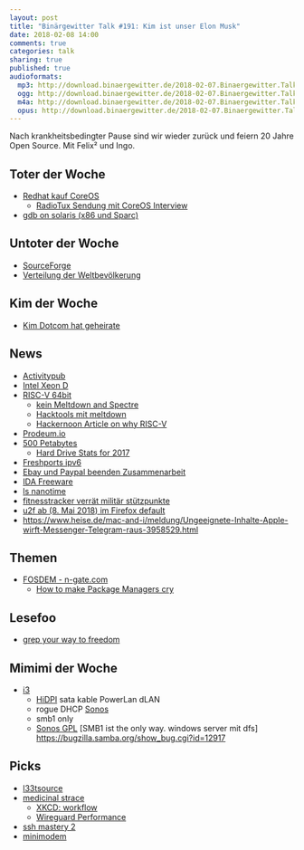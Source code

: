 ```yaml
---
layout: post
title: "Binärgewitter Talk #191: Kim ist unser Elon Musk"
date: 2018-02-08 14:00
comments: true
categories: talk
sharing: true
published: true
audioformats:
  mp3: http://download.binaergewitter.de/2018-02-07.Binaergewitter.Talk.191.mp3
  ogg: http://download.binaergewitter.de/2018-02-07.Binaergewitter.Talk.191.ogg
  m4a: http://download.binaergewitter.de/2018-02-07.Binaergewitter.Talk.191.m4a
  opus: http://download.binaergewitter.de/2018-02-07.Binaergewitter.Talk.191.opus
---
```

Nach krankheitsbedingter Pause sind wir wieder zurück und feiern 20 Jahre Open Source.
Mit Felix² und Ingo.

## Toter der Woche
- [Redhat kauf CoreOS]( https://www.heise.de/developer/meldung/Containerisierung-Red-Hat-kauft-CoreOS-3956058.html )
    * [RadioTux Sendung mit CoreOS Interview]( https://www.radiotux.de/index.php?/archives/8028-RadioTux-Sendung-April-2017.html )
- [gdb on solaris (x86 und Sparc)]( https://www.heise.de/developer/meldung/GNU-Debugger-GDB-8-1-nimmt-Abschied-von-Solaris-3958366.html )

## Untoter der Woche

- [SourceForge]( https://sourceforge.net/blog/introducing-the-new-sourceforge/ )
- [Verteilung der Weltbevölkerung](http://brilliantmaps.com/population-circle/ )

## Kim der Woche
- [Kim Dotcom hat geheirate]( https://www.heise.de/newsticker/meldung/Kim-Dotcom-hat-geheiratet-und-will-Neuseeland-verklagen-3947150.html )

## News
- [Activitypub](http://www.linux-magazin.de/news/activitypub-neuer-standard-fuer-dezentrale-netzwerke/ )
- [Intel Xeon D]( https://www.heise.de/newsticker/meldung/Intel-Xeon-D-2100-Mikroserver-Prozessor-mit-bis-zu-18-Kernen-3959076.html )
- [RISC-V 64bit]( https://www.heise.de/newsticker/meldung/RISC-V-Entwickler-Board-mit-64-Bit-Chip-und-Linux-ab-Juni-3960308.html )
  * [kein Meltdown and Spectre]( https://www.sifive.com/blog/2018/01/05/sifive-statement-on-meltdown-and-spectre/ )
  * [Hacktools mit meltdown]( https://www.elektronikpraxis.vogel.de/it-experte-warnt-meltdown-nutzende-hacking-tools-bereits-im-netz-a-676195/ )
  * [Hackernoon Article on why RISC-V]( https://hackernoon.com/why-we-need-risc-v-f94e3929891b )
-  [Prodeum.io](https://twitter.com/i/web/status/957527371221028865 )
- [500 Petabytes]( https://www.backblaze.com/blog/500-petabytes-and-counting/ )
  * [Hard Drive Stats for 2017]( https://www.backblaze.com/blog/hard-drive-stats-for-2017/ )
- [Freshports ipv6]( https://dan.langille.org/2018/01/13/adding-ipv6-to-an-nginx-website-on-freebsd-freshports/ )
- [Ebay und Paypal beenden Zusammenarbeit](https://www.heise.de/newsticker/meldung/Keine-Freunde-mehr-eBay-beendet-Zusammenarbeit-mit-PayPal-3958268.html )
- [IDA Freeware]( https://www.hex-rays.com/products/ida/support/download_freeware.shtml )
- [ls nanotime]( http://lists.dragonflybsd.org/pipermail/commits/2017-December/627059.html )
- [fitnesstracker verrät militär stützpunkte]( 
https://www.golem.de/news/onlinetraining-fitnesstracker-strava-verraet-lage-von-militaerstuetzpunkten-1801-132434.html )
- [u2f ab (8. Mai 2018) im Firefox default]( 
https://blog.mozilla.org/press-de/2018/01/25/wie-hardware-token-basierte-zwei-faktor-authentifizierung-mit-der-webauthn-api-funktioniert/ )
- https://www.heise.de/mac-and-i/meldung/Ungeeignete-Inhalte-Apple-wirft-Messenger-Telegram-raus-3958529.html

## Themen
- [FOSDEM - n-gate.com]( http://n-gate.com/fosdem/2018/01/28/0/ )
  - [How to make Package Managers cry]( https://fosdem.org/2018/schedule/event/how_to_make_package_managers_cry/ )

## Lesefoo
- [grep your way to freedom]( https://anniecherkaev.com/grep-your-way-to-freedom )

## Mimimi der Woche
- [i3]( https://i3wm.org/ )
  * [HiDPI]( https://wiki.archlinux.org/index.php/HiDPI )
sata kable
PowerLan dLAN
  - rogue DHCP
[Sonos]( https://twitter.com/l33tname/status/960953579078144000 )
   - smb1 only
   - [Sonos GPL]( http://www.sonos.com/documents/gpl/8.2/gpl.html )
[SMB1 ist the only way. windows server mit dfs]
https://bugzilla.samba.org/show_bug.cgi?id=12917

## Picks
- [l33tsource]( https://l33tsource.com )
- [medicinal strace]( https://github.com/strace/strace/issues/14 ) 
  - [XKCD: workflow]( https://xkcd.com/1172/ )
  - [Wireguard Performance]( https://www.wireguard.com/performance/ )
- [ssh mastery 2]( https://www.tiltedwindmillpress.com/?product=ssh-mastery-2nd-edition )
- [minimodem]( http://www.whence.com/minimodem/ )
